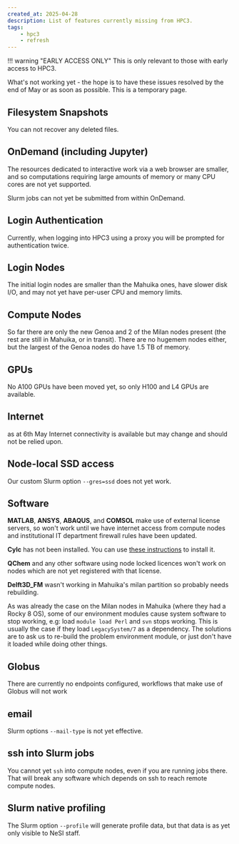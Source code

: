 ```yaml
---
created_at: 2025-04-28
description: List of features currently missing from HPC3.
tags: 
    - hpc3
    - refresh
---
```


!!! warning "EARLY ACCESS ONLY"
    This is only relevant to those with early access to HPC3.

What's not working yet - the hope is to have these issues resolved by the end of May or as soon as possible. This is a temporary page.

## Filesystem Snapshots

You can not recover any deleted files.

## OnDemand (including Jupyter)

The resources dedicated to interactive work via a web browser are smaller, and so computations requiring large amounts of memory or many CPU cores are not yet supported. 

Slurm jobs can not yet be submitted from within OnDemand.

## Login Authentication

Currently, when logging into HPC3 using a proxy you will be prompted for authentication twice.

## Login Nodes

The initial login nodes are smaller than the Mahuika ones, have slower disk I/O, and may not yet have per-user CPU and memory limits.

## Compute Nodes

So far there are only the new Genoa and 2 of the Milan nodes present (the rest are still in Mahuika, or in transit). There are no hugemem nodes either, but the largest of the Genoa nodes do have 1.5 TB of memory.

## GPUs

No A100 GPUs have been moved yet, so only H100 and L4 GPUs are available.

## Internet

as at 6th May Internet connectivity is available but may change and should not be relied upon. 

## Node-local SSD access

Our custom Slurm option `--gres=ssd` does not yet work.

## Software

**MATLAB**, **ANSYS**, **ABAQUS**, and **COMSOL** make use of external license servers, so won't work until we have internet access from compute nodes and institutional IT department firewall rules have been updated.

**Cylc** has not been installed. You can use [these instructions](https://cylc.github.io/cylc-doc/stable/html/installation.html) to install it.

**QChem** and any other software using node locked licences won't work on nodes which are not yet registered with that license.

**Delft3D_FM** wasn't working in Mahuika's milan partition so probably needs rebuilding.

As was already the case on the Milan nodes in Mahuika (where they had a Rocky 8 OS), some of our environment modules cause system software to stop working, e.g: load `module load Perl` and `svn` stops working. This is usually the case if they load `LegacySystem/7` as a dependency. The solutions are to ask us to re-build the problem environment module, or just don't have it loaded while doing other things.

## Globus

There are currently no endpoints configured, workflows that make use of Globus will not work

## email

Slurm options `--mail-type` is not yet effective.

## ssh into Slurm jobs

You cannot yet `ssh` into compute nodes, even if you are running jobs there.  That will break any software which depends on ssh to reach remote compute nodes.

## Slurm native profiling

The Slurm option `--profile` will generate profile data, but that data is as yet only visible to NeSI staff.


